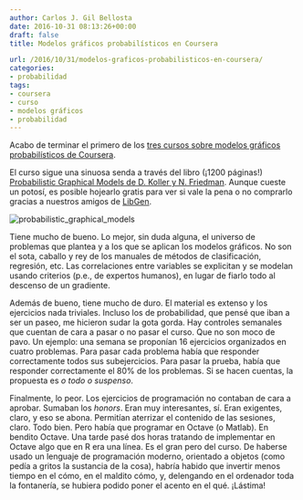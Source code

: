 ```yaml
---
author: Carlos J. Gil Bellosta
date: 2016-10-31 08:13:26+00:00
draft: false
title: Modelos gráficos probabilísticos en Coursera

url: /2016/10/31/modelos-graficos-probabilisticos-en-coursera/
categories:
- probabilidad
tags:
- coursera
- curso
- modelos gráficos
- probabilidad
---
```


Acabo de terminar el primero de los [tres cursos sobre modelos gráficos probabilísticos de Coursera](https://www.coursera.org/specializations/probabilistic-graphical-models).

El curso sigue una sinuosa senda a través del libro (¡1200 páginas!) [Probabilistic Graphical Models de D. Koller y N. Friedman](https://mitpress.mit.edu/books/probabilistic-graphical-models). Aunque cueste un potosí, es posible hojearlo gratis para ver si vale la pena o no comprarlo gracias a nuestros amigos de [LibGen](https://es.wikipedia.org/wiki/Library_Genesis).

![probabilistic_graphical_models](/wp-uploads/2016/10/probabilistic_graphical_models.png#center)


Tiene mucho de bueno. Lo mejor, sin duda alguna, el universo de problemas que plantea y a los que se aplican los modelos gráficos. No son el sota, caballo y rey de los manuales de métodos de clasificación, regresión, etc. Las correlaciones entre variables se explicitan y se modelan usando criterios (p.e., de expertos humanos), en lugar de fiarlo todo al descenso de un gradiente.

Además de bueno, tiene mucho de duro. El material es extenso y los ejercicios nada triviales. Incluso los de probabilidad, que pensé que iban a ser un paseo, me hicieron sudar la gota gorda. Hay controles semanales que cuentan de cara a pasar o no pasar el curso. Que no son moco de pavo. Un ejemplo: una semana se proponían 16 ejercicios organizados en cuatro problemas. Para pasar cada problema había que responder correctamente todos sus subejercicios. Para pasar la prueba, había que responder correctamente el 80% de los problemas. Si se hacen cuentas, la propuesta es _o todo o suspenso_.

Finalmente, lo peor. Los ejercicios de programación no contaban de cara a aprobar. Sumaban los _honors_. Eran muy interesantes, sí. Eran exigentes, claro, y eso se abona. Permitían aterrizar el contenido de las sesiones, claro. Todo bien. Pero había que programar en Octave (o Matlab). En bendito Octave. Una tarde pasé dos horas tratando de implementar en Octave algo que en R era una línea. Es el gran pero del curso. De haberse usado un lenguaje de programación moderno, orientado a objetos (como pedía a gritos la sustancia de la cosa), habría habido que invertir menos tiempo en el cómo, en el maldito cómo, y, delengando en el ordenador toda la fontanería, se hubiera podido poner el acento en el qué. ¡Lástima!
